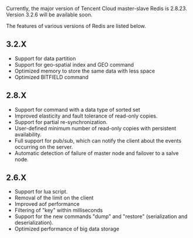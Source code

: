 Currently, the major version of Tencent Cloud master-slave Redis is 2.8.23. Version 3.2.6 will be available soon.

The features of various versions of Redis are listed below.
## 3.2.X
- Support for data partition
- Support for geo-spatial index and GEO command
- Optimized memory to store the same data with less space
- Optimized BITFIELD command
	

## 2.8.X
- Support for command with a data type of sorted set 
- Improved elasticity and fault tolerance of read-only copies.
- Support for partial re-synchronization.
- User-defined minimum number of read-only copies with persistent availability.
- Full support for pub/sub, which can notify the client about the events occurring on the server.
- Automatic detection of failure of master node and failover to a salve node.

## 2.6.X
- Support for lua script.
- Removal of the limit on the client
- Improved aof performance
- Filtering of "key" within milliseconds
- Support for the new commands "dump" and "restore" (serialization and deserialization).
- Optimized performance of big data storage


